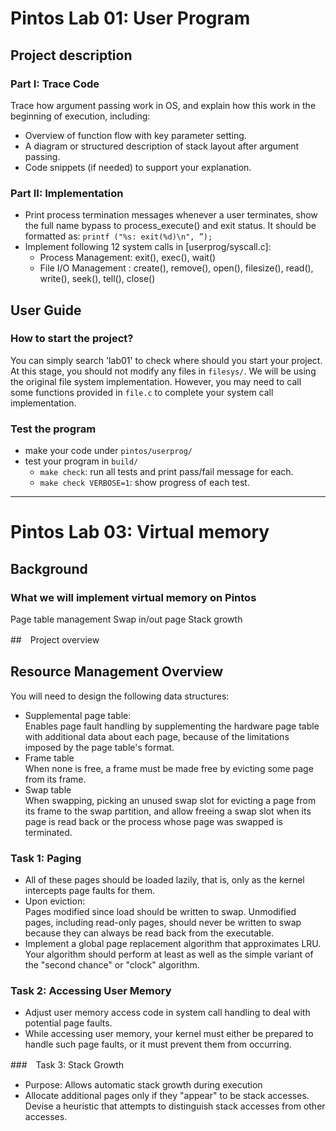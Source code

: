 # Pintos Lab 01: User Program
## Project description
### Part I: Trace Code 
Trace how argument passing work in OS, and explain how this work in the beginning of execution, including:
* Overview of function flow with key parameter setting.
* A diagram or structured description of stack layout after argument passing.
* Code snippets (if needed) to support your explanation.

### Part II: Implementation
* Print process termination messages whenever a user terminates, show the full name bypass to process_execute() and exit status. It should be formatted as: `printf ("%s: exit(%d)\n", ”);`
* Implement following 12 system calls in [userprog/syscall.c]:
    * Process Management: exit(), exec(), wait()
    * File I/O Management : create(), remove(), open(), filesize(), read(), write(), seek(), tell(), close()

## User Guide
### How to start the project?
You can simply search 'lab01' to check where should you start your project.    
At this stage, you should not modify any files in `filesys/`. We will be using the original file system implementation. However, you may need to call some functions provided in `file.c` to complete your system call implementation.

### Test the program  
* make your code under `pintos/userprog/`  
* test your program in `build/`
    * `make check`: run all tests and print pass/fail message for each.
    * `make check VERBOSE=1`: show progress of each test.

---

# Pintos Lab 03: Virtual memory
## Background
### What we will implement virtual memory on Pintos
Page table management
Swap in/out page
Stack growth

##　Project overview
## Resource Management Overview
You will need to design the following data structures:
* Supplemental page table:    
Enables page fault handling by supplementing the hardware page table with additional data about each page, because of the limitations imposed by the page table's format.
* Frame table    
When none is free, a frame must be made free by evicting some page from its frame.
* Swap table    
When swapping, picking an unused swap slot for evicting a page from its frame to the swap partition, and allow freeing a swap slot when its page is read back or the process whose page was swapped is terminated.

### Task 1: Paging
* All of these pages should be loaded lazily, that is, only as the kernel intercepts page faults for them.
* Upon eviction:    
Pages modified since load should be written to swap.
Unmodified pages, including read-only pages, should never be written to swap because they can always be read back from the executable.
* Implement a global page replacement algorithm that approximates LRU.    
Your algorithm should perform at least as well as the simple variant of the "second chance" or "clock" algorithm.

### Task 2: Accessing User Memory
* Adjust user memory access code in system call handling to deal with potential page faults.
* While accessing user memory, your kernel must either be prepared to handle such page faults, or it must prevent them from occurring.

###　Task 3: Stack Growth
* Purpose: Allows automatic stack growth during execution
* Allocate additional pages only if they "appear" to be stack accesses. Devise a heuristic that attempts to distinguish stack accesses from other accesses.

